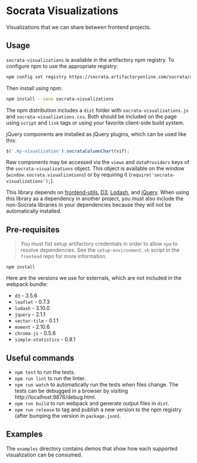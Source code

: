 # Socrata Visualizations

Visualizations that we can share between frontend projects.

## Usage

`socrata-visualizations` is available in the artifactory npm registry.  To configure npm to use the
appropriate registry:

```sh
npm config set registry https://socrata.artifactoryonline.com/socrata/api/npm/npm-virtual
```

Then install using npm:

```sh
npm install --save socrata-visualizations
```

The npm distribution includes a `dist` folder with `socrata-visualizations.js` and
`socrata-visualizations.css`.  Both should be included on the page using `script` and `link` tags or
using your favorite client-side build system.

jQuery components are installed as jQuery plugins, which can be used like this:

```javascript
$('.my-visualization').socrataColumnChart(vif);
```

Raw components may be accessed via the `views` and `dataProviders` keys of the
`socrata-visualizations` object.  This object is available on the window
(`window.socrata.visualizations`) or by requiring it (`require('socrata-visualizations');`).

This library depends on [frontend-utils](https://github.com/socrata/frontend-utils),
[D3](http://d3js.org), [Lodash](https://lodash.com), and [jQuery](https://jquery.com). When using
this library as a dependency in another project, you must also include the non-Socrata libraries in
your dependencies because they will not be automatically installed.

## Pre-requisites

> You must fist setup artifactory credentials in order to allow `npm` to resolve dependencies. See the `setup-environment.sh` script in the `frontend` repo for more information.

```
npm install
```

Here are the versions we use for externals, which are not included in the webpack bundle:

- `d3` - 3.5.6
- `leaflet` - 0.7.3
- `lodash` - 3.10.0
- `jquery` - 2.1.1
- `vector-tile` - 0.1.1
- `moment` - 2.10.6
- `chroma-js` - 0.5.6
- `simple-statistics` - 0.8.1

## Useful commands

- `npm test` to run the tests.
- `npm run lint` to run the linter.
- `npm run watch` to automatically run the tests when files change.  The tests can be debugged in
  a browser by visiting http://localhost:9876/debug.html.
- `npm run build` to run webpack and generate output files in `dist`.
- `npm run release` to tag and publish a new version to the npm registry (after bumping the
  version in `package.json`).

## Examples

The `examples` directory contains demos that show how each supported visualization can be consumed.
